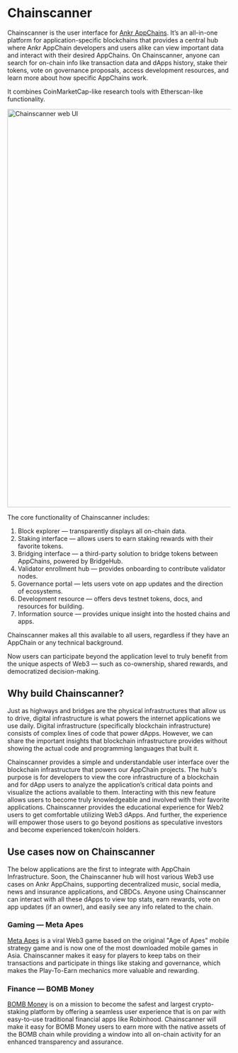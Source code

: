 # Chainscanner

Chainscanner is the user interface for [Ankr AppChains](https://www.ankr.com/app-chains/).
It’s an all-in-one platform for application-specific blockchains that provides a central hub where Ankr AppChain developers and users alike can view important data and interact with their desired AppChains.
On Chainscanner, anyone can search for on-chain info like transaction data and dApps history, stake their tokens, vote on governance proposals, access development resources, and learn more about how specific AppChains work.

It combines CoinMarketCap-like research tools with Etherscan-like functionality.

<img src="/docs/app-chains/chainscanner.jpg" alt="Chainscanner web UI" class="responsive-pic" width="900" />

The core functionality of Chainscanner includes:
1. Block explorer — transparently displays all on-chain data.
2. Staking interface — allows users to earn staking rewards with their favorite tokens.
3. Bridging interface — a third-party solution to bridge tokens between AppChains, powered by BridgeHub.
4. Validator enrollment hub — provides onboarding to contribute validator nodes.
5. Governance portal — lets users vote on app updates and the direction of ecosystems.
6. Development resource — offers devs testnet tokens, docs, and resources for building.
7. Information source — provides unique insight into the hosted chains and apps.

Chainscanner makes all this available to all users, regardless if they have an AppChain or any technical background.

Now users can participate beyond the application level to truly benefit from the unique aspects of Web3 — such as co-ownership, shared rewards, and democratized decision-making.

## Why build Chainscanner?
Just as highways and bridges are the physical infrastructures that allow us to drive, digital infrastructure is what powers the internet applications we use daily.
Digital infrastructure (specifically blockchain infrastructure) consists of complex lines of code that power dApps.
However, we can share the important insights that blockchain infrastructure provides without showing the actual code and programming languages that built it.

Chainscanner provides a simple and understandable user interface over the blockchain infrastructure that powers our AppChain projects.
The hub's purpose is for developers to view the core infrastructure of a blockchain and for dApp users to analyze the application’s critical data points and visualize the actions available to them.
Interacting with this new feature allows users to become truly knowledgeable and involved with their favorite applications.
Chainscanner provides the educational experience for Web2 users to get comfortable utilizing Web3 dApps.
And further, the experience will empower those users to go beyond positions as speculative investors and become experienced token/coin holders.

## Use cases now on Chainscanner
The below applications are the first to integrate with AppChain Infrastructure.
Soon, the Chainscanner hub will host various Web3 use cases on Ankr AppChains, supporting decentralized music, social media, news and insurance applications, and CBDCs.
Anyone using Chainscanner can interact with all these dApps to view top stats, earn rewards, vote on app updates (if an owner), and easily see any info related to the chain.

### Gaming — Meta Apes
[Meta Apes](https://metaapesgame.com/) is a viral Web3 game based on the original "Age of Apes" mobile strategy game and is now one of the most downloaded mobile games in Asia.
Chainscanner makes it easy for players to keep tabs on their transactions and participate in things like staking and governance, which makes the Play-To-Earn mechanics more valuable and rewarding.

### Finance — BOMB Money
[BOMB Money](https://app.bomb.money/) is on a mission to become the safest and largest crypto-staking platform by offering a seamless user experience that is on par with easy-to-use traditional financial apps like Robinhood.
Chainscanner will make it easy for BOMB Money users to earn more with the native assets of the BOMB chain while providing a window into all on-chain activity for an enhanced transparency and assurance.